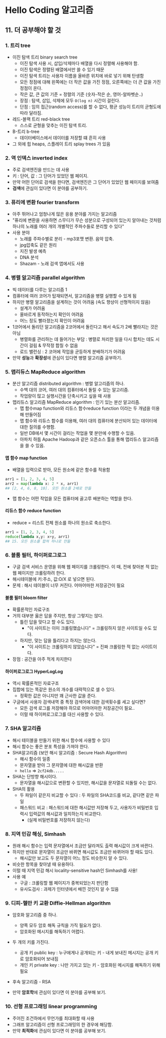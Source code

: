 # Hello Coding 알고리즘

## 11. 더 공부해야 할 것

### 1. 트리 tree

- 이진 탐색 트리 binary search tree
  -  이진 탐색 사용 시, 삽입/삭제마다 배열을 다시 정렬해 사용해야 함.
    - 이진 탐색은 정렬된 배열에서만 쓸 수 있기 때문
  - 이진 탐색 트리는 사용자 이름을 올바른 위치에 바로 넣기 위해 탄생함
  -  모든 정점에 대해 왼쪽에는 더 작은 값을 가진 정점, 오른쪽에는 더 큰 값을 가진 정점이 온다.
    - 작은 값, 큰 값의 기준 = 정렬의 기준 (숫자-작은 순, 영어-알파벳순..)
  - 장점 : 탐색, 삽입, 삭제에 모두 `O(log n)` 시간이 걸린다.
  - 단점 : 임의 접근(random access)를 할 수 없다, 평균 성능이 트리의 균형도에 따라 달라짐.
- 레드-블랙 트리 red-black tree
  - 스스로 균형을 맞추는 이진 탐색 트리.
- B-트리 b-tree
  - 데이터베이스에서 데이터를 저장할 떄 흔히 사용
- 그 외에 힙 heaps, 스플레이 트리 splay trees 가 있음

### 2. 역 인덱스 inverted index

- 주로 검색엔진을 만드는 데 사용
- 키 : 단어, 값 : 그 단어가 있었던 웹 페이지.
- 만약 어떤 단어로 검색을 한다면, 검색엔진은 그 단어가 있었던 웹 페이지를 보여줌
- **검색**에 관심이 있다면 이 분야를 공부하기.

### 3. 퓨리에 변환 fourier transform

- 아주 뛰어나고 엄청나게 많은 응용 분야를 가지는 알고리즘
- "퓨리에 변환을 사용하면 스무디가 무슨 성분으로 구성되어 있는지 알아내는 것처럼 하나의 노래를 여러 개의 개별적인 주파수들로 분리할 수 있다"
- 사용 분야
  - 노래를 주파수별로 분리 - mp3포맷 변환. 음악 압축. 
  - jpg압축도 같은 원리
  - 지진 발생 예측
  - DNA 분석
  - Shazam - 노래 검색 앱에서도 사용

### 4. 병렬 알고리즘 parallel algorithm

- 빅 데이터를 다루는 알고리즘 1
- 컴퓨터에 여러 코어가 탑재되면서, 알고리즘을 병렬 실행할 수 있게 됨
- 하지만 병렬 알고리즘을 설계하는 것이 어려움 (속도 향상이 선형적이지 않음)
  - 설계가 어려움
  - 올바르게 동작하는지 확인이 어려움
  - 어느 정도 빨라졌는지 확인이 어려움
- 1코어에서 돌리던 알고리즘을 2코어에서 돌린다고 해서 속도가 2배 빨라지는 것은 아님
  - 병렬화를 관리하는 데 들어가는 부담 : 병렬로 처리한 일을 다시 합치는 데도 시간이 걸림 & 무작정 합칠 수 없음
  - 로드 밸런싱 : 2 코어에 작업을 균등하게 분배하기가 어려움
- 만약 **성능**과 **확장성**에 관심이 있다면 병렬 알고리즘 공부하기.

### 5. 맵리듀스 MapReduce algorithm

- 분산 알고리즘 distributed algorithm : 병렬 알고리즘의 하나.
  - 수백 대의 코어, 여러 대의 컴퓨터에서 돌릴 수 있는 알고리즘.
  - 작업량이 많고 실행시간을 단축시키고 싶을 때 사용
- 맵리듀스 알고리즘 MapReduce algorithm : 인기 있는 분산 알고리즘.
  - 맵 함수map function와 리듀스 함수reduce function 이라는 두 개념을 이용해 만들어짐
  - 맵 함수와 리듀스 함수를 이용해, 여러 대의 컴퓨터에 분산되어 있는 데이터에 대한 질의를 수행함.
  - 일반 DB에서 몇 시간이 걸리는 작업을 몇 분만에 수행할 수 있음.
  - 아파치 하둡 Apache Hadoop과 같은 오픈소스 툴을 통해 맵리듀스 알고리즘을 쓸 수 있음.

#### 맵 함수 map function

- 배열을 입력으로 받아, 모든 원소에 같은 함수를 적용함

```python
arr1 = [1, 2, 3, 4, 5]
arr2 = map(lambda x: 2 * x, arr1)
## [2, 4, 6, 8, 10]. 모든 원소를 2배로 만듦
```

- 맵 함수는 어떤 작업을 모든 컴퓨터에 골고루 배분하는 역할을 한다.

#### 리듀스 함수 reduce function

- reduce = 리스트 전체 원소를 하나의 원소로 축소한다.

```python
arr1 = [1, 2, 3, 4, 5]
reduce(lambda x,y: x+y, arr1)
## 15. 모든 원소를 합쳐 하나로 만듦
```

### 6. 블룸 필터, 하이퍼로그로그

- 구글 검색 서비스 운영을 위해 웹 페이지를 크롤링한다. 이 때, 전에 찾아본 적 없는 웹 페이지만 크롤링하려 한다.
- 해시테이블에 키:주소, 값:O/X  로 넣으면 된다.
- 문제 : 해시 테이블이 너무 커진다. 어마어마한 저장공간이 필요

#### 블룸 필터 bloom filter

- 확률론적인 자료구조
- 거의 대부분 옳은 답을 주지만, 항상 그렇지는 않다.
  - 틀린 답을 맞다고 할 수도 있다.
    - "이 사이트는 이미 크롤링했습니다" = 크롤링하지 않은 사이트일 수도 있다.
  - 하지만, 맞는 답을 틀리다고 하지는 않는다.
    - "이 사이트는 크롤링하지 않았습니다" = 진짜 크롤링한 적 없는 사이트이다.
- 장점 : 공간을 아주 적게 차지한다

#### 하이퍼로그로그 HyperLogLog

- 역시 확률론적인 자료구조
- 집합에 있는 똑같은 원소의 개수를 대략적으로 셀 수 있다.
  - 정확한 값은 아니지만 꽤 근사한 값을 준다.
- 구글에서 사용자 검색내역 중 특정 검색어에 대한 검색횟수를 세고 싶다면?
  - 모든 검색 로그를 저장해야 하므로 어마어마한 저장공간이 필요..
  - 이럴 때 하이퍼로그로그를 대신 사용할 수 있다.

### 7. SHA 알고리즘

- 해시 테이블을 만들기 위한 해시 함수에 사용할 수 있다
- 해시 함수는 좋은 분포 특성을 가져야 한다.
- SHA알고리즘 (보안 해시 알고리즘 : Secure Hash Algorithm)
  - 해시 함수의 일종
  - 문자열을 받아 그 문자열에 대한 해시값을 반환
  - `hello` => `2cf24db.....`
- SHA는 단방향 해시이다.
  - 문자열을 해시값으로 변환할 수 있지만, 해시값을 문자열로 되돌릴 수는 없다.
- SHA의 활용
  - 두 파일이 같은지 비교할 수 있다 : 두 파일의 SHA코드를 비교, 같다면 같은 파일
  - 패스워드 비교 : 패스워드에 대한 해시값만 저장해 두고, 사용자가 비밀번호 입력시 입력값의 해시값과 일치하는지 비교한다.
    - (실제 비밀번호를 저장하지 않는다)

### 8. 지역 민감 해싱, Simhash

- 원래 해시 함수는 입력 문자열에서 조금만 달라져도 출력 해시값이 크게 바뀐다.
- 하지만 반대로 문자열이 조금만 바뀌면 해시값도 조금만 바뀌어야 할 때도 있다.
  - 해시값만 보고도 두 문자열이 어느 정도 비슷한지 알 수 있다.
- 비슷한 항목을 찾아낼 때 유용하다.
- 이럴 때 지역 민감 해시 locality-sensitive hash인 Simhash를 사용!
- 사용 예
  - 구글 : 크롤링할 웹 페이지가 중복되었는지 판단함
  - 유사도검사 : 과제가 인터넷에서 배낀 것인지 알 수 있음

### 9. 디피-헬만 키 교환 Diffie-Hellman algorithm

- 암호화 알고리즘 중 하나.
  - 양쪽 모두 암호 해독 규칙을 가직 필요가 없다.
  - 암호화된 메시지를 해독하기 어렵다.
- 두 개의 키를 가진다.
  - 공개 키 public key : 누구에게나 공개되는 키 - 내게 보내진 메시지는 공개 키로 암호화되어 보내짐
  - 개인 키 private key : 나만 가지고 있는 키 - 암호화된 메시지를 해독하기 위해 필요

- 후속 알고리즘 -  RSA
- 만약 **암호학**에 관심이 있다면 이 분야를 공부해 보기.

### 10. 선형 프로그래밍 linear programming

- 주어진 조건하에서 무언가를 최대화할 때 사용
- 그래프 알고리즘이 선형 프로그래밍의 한 경우에 해당함.
- 만약 **최적화**에 관심이 있다면 이 분야를 공부해 보기.

